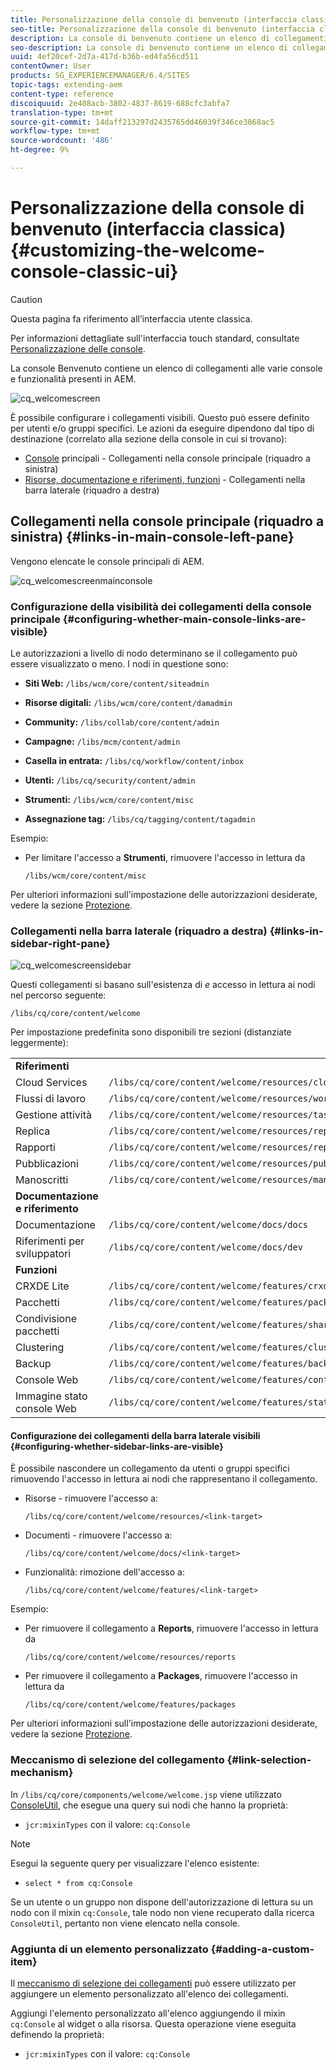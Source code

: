 ```yaml
---
title: Personalizzazione della console di benvenuto (interfaccia classica)
seo-title: Personalizzazione della console di benvenuto (interfaccia classica)
description: La console di benvenuto contiene un elenco di collegamenti alle varie console e funzionalità presenti in AEM
seo-description: La console di benvenuto contiene un elenco di collegamenti alle varie console e funzionalità presenti in AEM
uuid: 4ef20cef-2d7a-417d-b36b-ed4fa56cd511
contentOwner: User
products: SG_EXPERIENCEMANAGER/6.4/SITES
topic-tags: extending-aem
content-type: reference
discoiquuid: 2e408acb-3802-4837-8619-688cfc3abfa7
translation-type: tm+mt
source-git-commit: 14daff213297d2435765dd46039f346ce3868ac5
workflow-type: tm+mt
source-wordcount: '486'
ht-degree: 9%

---
```



# Personalizzazione della console di benvenuto (interfaccia classica){#customizing-the-welcome-console-classic-ui}

>[!CAUTION]
>
>Questa pagina fa riferimento all’interfaccia utente classica.
>
>Per informazioni dettagliate sull&#39;interfaccia touch standard, consultate [Personalizzazione delle console](/help/sites-developing/customizing-consoles-touch.md).

La console Benvenuto contiene un elenco di collegamenti alle varie console e funzionalità presenti in AEM.

![cq_welcomescreen](assets/cq_welcomescreen.png)

È possibile configurare i collegamenti visibili. Questo può essere definito per utenti e/o gruppi specifici. Le azioni da eseguire dipendono dal tipo di destinazione (correlato alla sezione della console in cui si trovano):

* [Console](#links-in-main-console-left-pane)  principali - Collegamenti nella console principale (riquadro a sinistra)
* [Risorse, documentazione e riferimenti, funzioni](#links-in-sidebar-right-pane)  - Collegamenti nella barra laterale (riquadro a destra)

## Collegamenti nella console principale (riquadro a sinistra) {#links-in-main-console-left-pane}

Vengono elencate le console principali di AEM.

![cq_welcomescreenmainconsole](assets/cq_welcomescreenmainconsole.png)

### Configurazione della visibilità dei collegamenti della console principale {#configuring-whether-main-console-links-are-visible}

Le autorizzazioni a livello di nodo determinano se il collegamento può essere visualizzato o meno. I nodi in questione sono:

* **Siti Web:** `/libs/wcm/core/content/siteadmin`

* **Risorse digitali:** `/libs/wcm/core/content/damadmin`

* **Community:** `/libs/collab/core/content/admin`

* **Campagne:** `/libs/mcm/content/admin`

* **Casella in entrata:** `/libs/cq/workflow/content/inbox`

* **Utenti:** `/libs/cq/security/content/admin`

* **Strumenti:** `/libs/wcm/core/content/misc`

* **Assegnazione tag:** `/libs/cq/tagging/content/tagadmin`

Esempio:

* Per limitare l&#39;accesso a **Strumenti**, rimuovere l&#39;accesso in lettura da

   `/libs/wcm/core/content/misc`

Per ulteriori informazioni sull&#39;impostazione delle autorizzazioni desiderate, vedere la sezione [Protezione](/help/sites-administering/security.md).

### Collegamenti nella barra laterale (riquadro a destra) {#links-in-sidebar-right-pane}

![cq_welcomescreensidebar](assets/cq_welcomescreensidebar.png)

Questi collegamenti si basano sull&#39;esistenza di *e* accesso in lettura ai nodi nel percorso seguente:

`/libs/cq/core/content/welcome`

Per impostazione predefinita sono disponibili tre sezioni (distanziate leggermente):

<table> 
 <tbody> 
  <tr> 
   <td><strong>Riferimenti</strong></td> 
   <td> </td> 
  </tr> 
  <tr> 
   <td> Cloud Services</td> 
   <td><code>/libs/cq/core/content/welcome/resources/cloudservices</code></td> 
  </tr> 
  <tr> 
   <td> Flussi di lavoro</td> 
   <td><code>/libs/cq/core/content/welcome/resources/workflows</code></td> 
  </tr> 
  <tr> 
   <td> Gestione attività</td> 
   <td><code>/libs/cq/core/content/welcome/resources/taskmanager</code></td> 
  </tr> 
  <tr> 
   <td> Replica</td> 
   <td><code>/libs/cq/core/content/welcome/resources/replication</code></td> 
  </tr> 
  <tr> 
   <td> Rapporti</td> 
   <td><code>/libs/cq/core/content/welcome/resources/reports</code></td> 
  </tr> 
  <tr> 
   <td> Pubblicazioni</td> 
   <td><code>/libs/cq/core/content/welcome/resources/publishingadmin</code></td> 
  </tr> 
  <tr> 
   <td> Manoscritti</td> 
   <td><code>/libs/cq/core/content/welcome/resources/manuscriptsadmin</code></td> 
  </tr> 
  <tr> 
   <td><strong>Documentazione e riferimento</strong></td> 
   <td> </td> 
  </tr> 
  <tr> 
   <td> Documentazione</td> 
   <td><code>/libs/cq/core/content/welcome/docs/docs</code></td> 
  </tr> 
  <tr> 
   <td> Riferimenti per sviluppatori</td> 
   <td><code>/libs/cq/core/content/welcome/docs/dev</code></td> 
  </tr> 
  <tr> 
   <td><strong>Funzioni</strong></td> 
   <td> </td> 
  </tr> 
  <tr> 
   <td> CRXDE Lite</td> 
   <td><code>/libs/cq/core/content/welcome/features/crxde</code></td> 
  </tr> 
  <tr> 
   <td> Pacchetti</td> 
   <td><code>/libs/cq/core/content/welcome/features/packages</code></td> 
  </tr> 
  <tr> 
   <td> Condivisione pacchetti</td> 
   <td><code>/libs/cq/core/content/welcome/features/share</code></td> 
  </tr> 
  <tr> 
   <td> Clustering</td> 
   <td><code>/libs/cq/core/content/welcome/features/cluster</code></td> 
  </tr> 
  <tr> 
   <td> Backup</td> 
   <td><code>/libs/cq/core/content/welcome/features/backup</code></td> 
  </tr> 
  <tr> 
   <td> Console Web<br /> </td> 
   <td><code>/libs/cq/core/content/welcome/features/config</code></td> 
  </tr> 
  <tr> 
   <td> Immagine stato console Web<br /> </td> 
   <td><code>/libs/cq/core/content/welcome/features/statusdump</code></td> 
  </tr> 
 </tbody> 
</table>

#### Configurazione dei collegamenti della barra laterale visibili {#configuring-whether-sidebar-links-are-visible}

È possibile nascondere un collegamento da utenti o gruppi specifici rimuovendo l&#39;accesso in lettura ai nodi che rappresentano il collegamento.

* Risorse - rimuovere l&#39;accesso a:

   `/libs/cq/core/content/welcome/resources/<link-target>`

* Documenti - rimuovere l&#39;accesso a:

   `/libs/cq/core/content/welcome/docs/<link-target>`

* Funzionalità: rimozione dell&#39;accesso a:

   `/libs/cq/core/content/welcome/features/<link-target>`

Esempio:

* Per rimuovere il collegamento a **Reports**, rimuovere l&#39;accesso in lettura da

   `/libs/cq/core/content/welcome/resources/reports`

* Per rimuovere il collegamento a **Packages**, rimuovere l&#39;accesso in lettura da

   `/libs/cq/core/content/welcome/features/packages`

Per ulteriori informazioni sull&#39;impostazione delle autorizzazioni desiderate, vedere la sezione [Protezione](/help/sites-administering/security.md).

### Meccanismo di selezione del collegamento {#link-selection-mechanism}

In `/libs/cq/core/components/welcome/welcome.jsp` viene utilizzato [ConsoleUtil](https://helpx.adobe.com/experience-manager/6-4/sites/developing/using/reference-materials/javadoc/com/day/cq/commons/ConsoleUtil.html), che esegue una query sui nodi che hanno la proprietà:

* `jcr:mixinTypes` con il valore:  `cq:Console`

>[!NOTE]
>
>Esegui la seguente query per visualizzare l&#39;elenco esistente:
>
>* `select * from cq:Console`

>



Se un utente o un gruppo non dispone dell&#39;autorizzazione di lettura su un nodo con il mixin `cq:Console`, tale nodo non viene recuperato dalla ricerca `ConsoleUtil`, pertanto non viene elencato nella console.

### Aggiunta di un elemento personalizzato {#adding-a-custom-item}

Il [meccanismo di selezione dei collegamenti](#link-selection-mechanism) può essere utilizzato per aggiungere un elemento personalizzato all&#39;elenco dei collegamenti.

Aggiungi l&#39;elemento personalizzato all&#39;elenco aggiungendo il mixin `cq:Console` al widget o alla risorsa. Questa operazione viene eseguita definendo la proprietà:

* `jcr:mixinTypes` con il valore:  `cq:Console`

